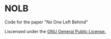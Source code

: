 # NOLB
Code for the paper "No One Left Behind"

Liscensed under the [GNU General Public License.](https://github.com/familyplanning2020/NOLB/blob/add-license-1/LICENSE)

